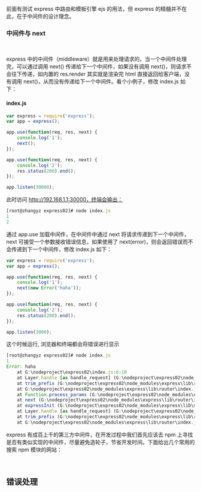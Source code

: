 
前面有测试 express 中路由和模板引擎 ejs 的用法，但 express 的精髓并不在此，在于中间件的设计理念。

### 中间件与 next

<br/>

express 中的中间件（middleware）就是用来处理请求的，当一个中间件处理完，可以通过调用 next() 传递给下一个中间件，如果没有调用 next()，则请求不会往下传递，如内置的 res.render 其实就是渲染完 html 直接返回给客户端，没有调用 next()，从而没有传递给下一个中间件。看个小例子，修改 index.js 如下：

#### index.js

```javascript
var express = require('express');
var app = express();

app.use(function(req, res, next) {
    console.log('1');
    next();
});

app.use(function(req, res, next) {
    console.log('2');
    res.status(200).end();
});

app.listen(30000);
```

此时访问 http://192.168.1.1:30000，终端会输出：

```javascript
[root@zhangyz express02]# node index.js
1
2
```

通过 app.use 加载中间件，在中间件中通过 next 将请求传递到下一个中间件，next 可接受一个参数接收错误信息，如果使用了 next(error)，则会返回错误而不会传递到下一个中间件，修改 index.js 如下：

```javascript
var express = require('express');
var app = express();

app.use(function(req, res, next) {
    console.log('1');
    next(new Error('haha'));
});

app.use(function(req, res, next) {
    console.log('2');
    res.status(200).end();
});

app.listen(3000);
```

这个时候运行, 浏览器和终端都会将错误进行显示

```javascript
[root@zhangyz express02]# node index.js
1
Error: haha
    at G:\nodeproject\express02\index.js:6:10
    at Layer.handle [as handle_request] (G:\nodeproject\express02\node_modules\express\lib\router\layer.js:95:5)
    at trim_prefix (G:\nodeproject\express02\node_modules\express\lib\router\index.js:317:13)
    at G:\nodeproject\express02\node_modules\express\lib\router\index.js:284:7
    at Function.process_params (G:\nodeproject\express02\node_modules\express\lib\router\index.js:335:12)
    at next (G:\nodeproject\express02\node_modules\express\lib\router\index.js:275:10)
    at expressInit (G:\nodeproject\express02\node_modules\express\lib\middleware\init.js:40:5)
    at Layer.handle [as handle_request] (G:\nodeproject\express02\node_modules\express\lib\router\layer.js:95:5)
    at trim_prefix (G:\nodeproject\express02\node_modules\express\lib\router\index.js:317:13)
    at G:\nodeproject\express02\node_modules\express\lib\router\index.js:284:7
```

express 有成百上千的第三方中间件，在开发过程中我们首先应该去 npm 上寻找是否有类似实现的中间件，尽量避免造轮子，节省开发时间。下面给出几个常用的搜索 npm 模块的网站：

<br/>

## 错误处理

